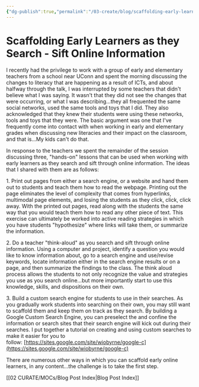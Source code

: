 ```yaml
---
{"dg-publish":true,"permalink":"/03-create/blog/scaffolding-early-learners-as-they-search-sift-online-information/","title":"Scaffolding Early Learners as they Search & Sift Online Information","tags":["literacy","new-literacies","technology"]}
---
```


# Scaffolding Early Learners as they Search - Sift Online Information

I recently had the privilege to work with a group of early and elementary teachers from a school near UConn and spent the morning discussing the changes to literacy that are happening as a result of ICTs, and about halfway through the talk, I was interrupted by some teachers that didn't believe what I was saying. It wasn't that they did not see the changes that were occurring, or what I was describing...they all frequented the same social networks, used the same tools and toys that I did. They also acknowledged that they knew their students were using these networks, tools and toys that they were. The basic argument was one that I've frequently come into contact with when working in early and elementary grades when discussing new literacies and their impact on the classroom, and that is...My kids can't do that.

In response to the teachers we spent the remainder of the session discussing three, "hands-on" lessons that can be used when working with early learners as they search and sift through online information. The ideas that I shared with them are as follows:

1\. Print out pages from either a search engine, or a website and hand them out to students and teach them how to read the webpage. Printing out the page eliminates the level of complexity that comes from hyperlinks, multimodal page elements, and losing the students as they click, click, click away. With the printed out pages, read along with the students the same way that you would teach them how to read any other piece of text. This exercise can ultimately be worked into active reading strategies in which you have students "hypothesize" where links will take them, or summarize the information.

2\. Do a teacher "think-aloud" as you search and sift through online information. Using a computer and project, identify a question you would like to know information about, go to a search engine and use/revise keywords, locate information either in the search engine results or on a page, and then summarize the findings to the class. The think aloud process allows the students to not only recognize the value and strategies you use as you search online...but more importantly start to use this knowledge, skills, and dispositions on their own.

3\. Build a custom search engine for students to use in their searches. As you gradually work students into searching on their own, you may still want to scaffold them and keep them on track as they search. By building a Google Custom Search Engine, you can preselect the and confine the information or search sites that their search engine will kick out during their searches. I put together a tutorial on creating and using custom searches to make it easier for you to follow: [https://sites.google.com/site/wiobyrne/google-c](https://sites.google.com/site/wiobyrne/google-c)

There are numerous other ways in which you can scaffold early online learners, in any content...the challenge is to take the first step.

[[02 CURATE/MOCs/Blog Post Index\|Blog Post Index]]
